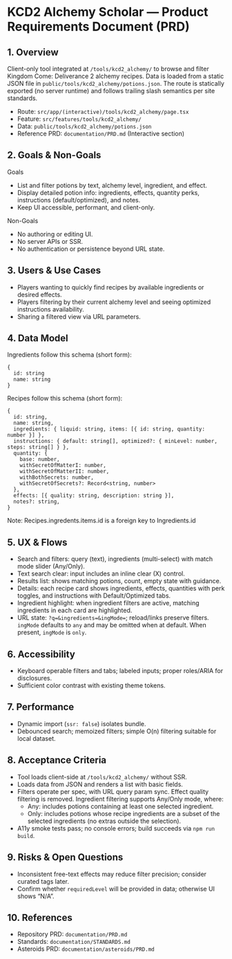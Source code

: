 # KCD2 Alchemy Scholar — Product Requirements Document (PRD)

## 1. Overview

Client-only tool integrated at `/tools/kcd2_alchemy/` to browse and filter Kingdom Come: Deliverance 2 alchemy recipes. Data is loaded from a static JSON file in `public/tools/kcd2_alchemy/potions.json`. The route is statically exported (no server runtime) and follows trailing slash semantics per site standards.

- Route: `src/app/(interactive)/tools/kcd2_alchemy/page.tsx`
- Feature: `src/features/tools/kcd2_alchemy/`
- Data: `public/tools/kcd2_alchemy/potions.json`
- Reference PRD: `documentation/PRD.md` (Interactive section)

## 2. Goals & Non-Goals

Goals
- List and filter potions by text, alchemy level, ingredient, and effect.
- Display detailed potion info: ingredients, effects, quantity perks, instructions (default/optimized), and notes.
- Keep UI accessible, performant, and client-only.

Non-Goals
- No authoring or editing UI.
- No server APIs or SSR.
- No authentication or persistence beyond URL state.

## 3. Users & Use Cases

- Players wanting to quickly find recipes by available ingredients or desired effects.
- Players filtering by their current alchemy level and seeing optimized instructions availability.
- Sharing a filtered view via URL parameters.

## 4. Data Model

Ingredients follow this schema (short form):

```
{
  id: string
  name: string
}
```

Recipes follow this schema (short form):

```
{
  id: string,
  name: string,
  ingredients: { liquid: string, items: [{ id: string, quantity: number }] },
  instructions: { default: string[], optimized?: { minLevel: number, steps: string[] } },
  quantity: {
    base: number,
    withSecretOfMatterI: number,
    withSecretOfMatterII: number,
    withBothSecrets: number,
    withSecretOfSecrets?: Record<string, number>
  },
  effects: [{ quality: string, description: string }],
  notes?: string,
}
```

Note: Recipes.ingredents.items.id is a foreign key to Ingredients.id

## 5. UX & Flows

- Search and filters: query (text), ingredients (multi-select) with match mode slider (Any/Only).
- Text search clear: input includes an inline clear (X) control.
- Results list: shows matching potions, count, empty state with guidance.
- Details: each recipe card shows ingredients, effects, quantities with perk toggles, and instructions with Default/Optimized tabs.
- Ingredient highlight: when ingredient filters are active, matching ingredients in each card are highlighted.
- URL state: `?q=&ingredients=&ingMode=`; reload/links preserve filters. `ingMode` defaults to `any` and may be omitted when at default. When present, `ingMode` is `only`.

## 6. Accessibility

- Keyboard operable filters and tabs; labeled inputs; proper roles/ARIA for disclosures.
- Sufficient color contrast with existing theme tokens.

## 7. Performance

- Dynamic import (`ssr: false`) isolates bundle.
- Debounced search; memoized filters; simple O(n) filtering suitable for local dataset.

## 8. Acceptance Criteria

- Tool loads client-side at `/tools/kcd2_alchemy/` without SSR.
- Loads data from JSON and renders a list with basic fields.
- Filters operate per spec, with URL query param sync. Effect quality filtering is removed. Ingredient filtering supports Any/Only mode, where:
  - Any: includes potions containing at least one selected ingredient.
  - Only: includes potions whose recipe ingredients are a subset of the selected ingredients (no extras outside the selection).
- A11y smoke tests pass; no console errors; build succeeds via `npm run build`.

## 9. Risks & Open Questions

- Inconsistent free-text effects may reduce filter precision; consider curated tags later.
- Confirm whether `requiredLevel` will be provided in data; otherwise UI shows “N/A”.

## 10. References

- Repository PRD: `documentation/PRD.md`
- Standards: `documentation/STANDARDS.md`
- Asteroids PRD: `documentation/asteroids/PRD.md`
